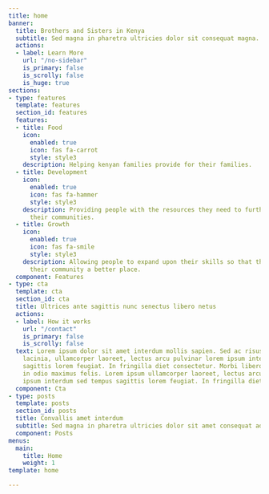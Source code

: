 ```yaml
---
title: home
banner:
  title: Brothers and Sisters in Kenya
  subtitle: Sed magna in pharetra ultricies dolor sit consequat magna.
  actions:
  - label: Learn More
    url: "/no-sidebar"
    is_primary: false
    is_scrolly: false
    is_huge: true
sections:
- type: features
  template: features
  section_id: features
  features:
  - title: Food
    icon:
      enabled: true
      icon: fas fa-carrot
      style: style3
    description: Helping kenyan families provide for their families.
  - title: Development
    icon:
      enabled: true
      icon: fas fa-hammer
      style: style3
    description: Providing people with the resources they need to further develop
      their communities.
  - title: Growth
    icon:
      enabled: true
      icon: fas fa-smile
      style: style3
    description: Allowing people to expand upon their skills so that they may make
      their community a better place.
  component: Features
- type: cta
  template: cta
  section_id: cta
  title: Ultrices ante sagittis nunc senectus libero netus
  actions:
  - label: How it works
    url: "/contact"
    is_primary: false
    is_scrolly: false
  text: Lorem ipsum dolor sit amet interdum mollis sapien. Sed ac risus. Phasellus
    lacinia, ullamcorper laoreet, lectus arcu pulvinar lorem ipsum interdum sed tempus
    sagittis lorem feugiat. In fringilla diet consectetur. Morbi libero orci, consectetur
    in odio maximus felis. Lorem ipsum ullamcorper laoreet, lectus arcu pulvinar lorem
    ipsum interdum sed tempus sagittis lorem feugiat. In fringilla diet consectetur.
  component: Cta
- type: posts
  template: posts
  section_id: posts
  title: Convallis amet interdum
  subtitle: Sed magna in pharetra ultricies dolor sit amet consequat adipiscing lorem.
  component: Posts
menus:
  main:
    title: Home
    weight: 1
template: home

---
```

